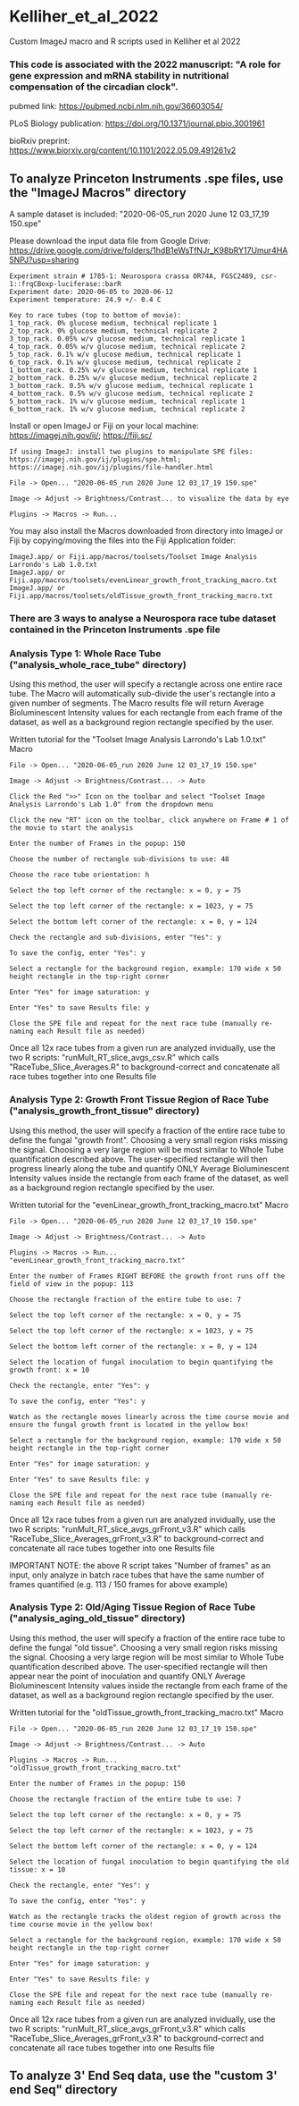 # Kelliher_et_al_2022
Custom ImageJ macro and R scripts used in Kelliher et al 2022

### This code is associated with the 2022 manuscript: "A role for gene expression and mRNA stability in nutritional compensation of the circadian clock". 

pubmed link: https://pubmed.ncbi.nlm.nih.gov/36603054/

PLoS Biology publication: https://doi.org/10.1371/journal.pbio.3001961

bioRxiv preprint: https://www.biorxiv.org/content/10.1101/2022.05.09.491261v2

## To analyze Princeton Instruments .spe files, use the "ImageJ Macros" directory

A sample dataset is included: "2020-06-05_run 2020 June 12 03_17_19 150.spe"

Please download the input data file from Google Drive: https://drive.google.com/drive/folders/1hdB1eWsTfNJr_K98bRY17Umur4HA5NPJ?usp=sharing

    Experiment strain # 1785-1: Neurospora crassa OR74A, FGSC2489, csr-1::frqCBoxp-luciferase::barR
    Experiment date: 2020-06-05 to 2020-06-12
    Experiment temperature: 24.9 +/- 0.4 C

    Key to race tubes (top to bottom of movie):
    1_top_rack. 0% glucose medium, technical replicate 1
    2_top_rack. 0% glucose medium, technical replicate 2
    3_top_rack. 0.05% w/v glucose medium, technical replicate 1
    4_top_rack. 0.05% w/v glucose medium, technical replicate 2
    5_top_rack. 0.1% w/v glucose medium, technical replicate 1
    6_top_rack. 0.1% w/v glucose medium, technical replicate 2
    1_bottom_rack. 0.25% w/v glucose medium, technical replicate 1
    2_bottom_rack. 0.25% w/v glucose medium, technical replicate 2
    3_bottom_rack. 0.5% w/v glucose medium, technical replicate 1
    4_bottom_rack. 0.5% w/v glucose medium, technical replicate 2
    5_bottom_rack. 1% w/v glucose medium, technical replicate 1
    6_bottom_rack. 1% w/v glucose medium, technical replicate 2

Install or open ImageJ or Fiji on your local machine: https://imagej.nih.gov/ij/; https://fiji.sc/

    If using ImageJ: install two plugins to manipulate SPE files: https://imagej.nih.gov/ij/plugins/spe.html; https://imagej.nih.gov/ij/plugins/file-handler.html

    File -> Open... "2020-06-05_run 2020 June 12 03_17_19 150.spe"
    
    Image -> Adjust -> Brightness/Contrast... to visualize the data by eye
    
    Plugins -> Macros -> Run...

You may also install the Macros downloaded from directory into ImageJ or Fiji by copying/moving the files into the Fiji Application folder:

    ImageJ.app/ or Fiji.app/macros/toolsets/Toolset Image Analysis Larrondo's Lab 1.0.txt
    ImageJ.app/ or Fiji.app/macros/toolsets/evenLinear_growth_front_tracking_macro.txt
    ImageJ.app/ or Fiji.app/macros/toolsets/oldTissue_growth_front_tracking_macro.txt
    
### There are 3 ways to analyse a Neurospora race tube dataset contained in the Princeton Instruments .spe file

### Analysis Type 1: Whole Race Tube ("analysis_whole_race_tube" directory)

Using this method, the user will specify a rectangle across one entire race tube. The Macro will automatically sub-divide the user's rectangle into a given number of segments. The Macro results file will return Average Bioluminescent Intensity values for each rectangle from each frame of the dataset, as well as a background region rectangle specified by the user.

Written tutorial for the "Toolset Image Analysis Larrondo's Lab 1.0.txt" Macro

    File -> Open... "2020-06-05_run 2020 June 12 03_17_19 150.spe"
    
    Image -> Adjust -> Brightness/Contrast... -> Auto
    
    Click the Red ">>" Icon on the toolbar and select "Toolset Image Analysis Larrondo's Lab 1.0" from the dropdown menu

    Click the new "RT" icon on the toolbar, click anywhere on Frame # 1 of the movie to start the analysis
    
    Enter the number of Frames in the popup: 150
    
    Choose the number of rectangle sub-divisions to use: 48
    
    Choose the race tube orientation: h
    
    Select the top left corner of the rectangle: x = 0, y = 75
    
    Select the top left corner of the rectangle: x = 1023, y = 75
    
    Select the bottom left corner of the rectangle: x = 0, y = 124
    
    Check the rectangle and sub-divisions, enter "Yes": y
    
    To save the config, enter "Yes": y
    
    Select a rectangle for the background region, example: 170 wide x 50 height rectangle in the top-right corner
    
    Enter "Yes" for image saturation: y
    
    Enter "Yes" to save Results file: y
    
    Close the SPE file and repeat for the next race tube (manually re-naming each Result file as needed)
    
Once all 12x race tubes from a given run are analyzed invidually, use the two R scripts: "runMult_RT_slice_avgs_csv.R" which calls "RaceTube_Slice_Averages.R" to background-correct and concatenate all race tubes together into one Results file

### Analysis Type 2: Growth Front Tissue Region of Race Tube ("analysis_growth_front_tissue" directory)

Using this method, the user will specify a fraction of the entire race tube to define the fungal "growth front". Choosing a very small region risks missing the signal. Choosing a very large region will be most similar to Whole Tube quantification described above. The user-specified rectangle will then progress linearly along the tube and quantify ONLY Average Bioluminescent Intensity values inside the rectangle from each frame of the dataset, as well as a background region rectangle specified by the user.

Written tutorial for the "evenLinear_growth_front_tracking_macro.txt" Macro

    File -> Open... "2020-06-05_run 2020 June 12 03_17_19 150.spe"
    
    Image -> Adjust -> Brightness/Contrast... -> Auto
    
    Plugins -> Macros -> Run... "evenLinear_growth_front_tracking_macro.txt"
    
    Enter the number of Frames RIGHT BEFORE the growth front runs off the field of view in the popup: 113
    
    Choose the rectangle fraction of the entire tube to use: 7
    
    Select the top left corner of the rectangle: x = 0, y = 75
    
    Select the top left corner of the rectangle: x = 1023, y = 75
    
    Select the bottom left corner of the rectangle: x = 0, y = 124
    
    Select the location of fungal inoculation to begin quantifying the growth front: x = 10
    
    Check the rectangle, enter "Yes": y
    
    To save the config, enter "Yes": y
    
    Watch as the rectangle moves linearly across the time course movie and ensure the fungal growth front is located in the yellow box!
    
    Select a rectangle for the background region, example: 170 wide x 50 height rectangle in the top-right corner
    
    Enter "Yes" for image saturation: y
    
    Enter "Yes" to save Results file: y
    
    Close the SPE file and repeat for the next race tube (manually re-naming each Result file as needed)
    
Once all 12x race tubes from a given run are analyzed invidually, use the two R scripts: "runMult_RT_slice_avgs_grFront_v3.R" which calls "RaceTube_Slice_Averages_grFront_v3.R" to background-correct and concatenate all race tubes together into one Results file

IMPORTANT NOTE: the above R script takes "Number of frames" as an input, only analyze in batch race tubes that have the same number of frames quantified (e.g. 113 / 150 frames for above example)

### Analysis Type 2: Old/Aging Tissue Region of Race Tube ("analysis_aging_old_tissue" directory)

Using this method, the user will specify a fraction of the entire race tube to define the fungal "old tissue". Choosing a very small region risks missing the signal. Choosing a very large region will be most similar to Whole Tube quantification described above. The user-specified rectangle will then appear near the point of inoculation and quantify ONLY Average Bioluminescent Intensity values inside the rectangle from each frame of the dataset, as well as a background region rectangle specified by the user.

Written tutorial for the "oldTissue_growth_front_tracking_macro.txt" Macro

    File -> Open... "2020-06-05_run 2020 June 12 03_17_19 150.spe"
    
    Image -> Adjust -> Brightness/Contrast... -> Auto
    
    Plugins -> Macros -> Run... "oldTissue_growth_front_tracking_macro.txt"
    
    Enter the number of Frames in the popup: 150
    
    Choose the rectangle fraction of the entire tube to use: 7
    
    Select the top left corner of the rectangle: x = 0, y = 75
    
    Select the top left corner of the rectangle: x = 1023, y = 75
    
    Select the bottom left corner of the rectangle: x = 0, y = 124
    
    Select the location of fungal inoculation to begin quantifying the old tissue: x = 10
    
    Check the rectangle, enter "Yes": y
    
    To save the config, enter "Yes": y
    
    Watch as the rectangle tracks the oldest region of growth across the time course movie in the yellow box!
    
    Select a rectangle for the background region, example: 170 wide x 50 height rectangle in the top-right corner
    
    Enter "Yes" for image saturation: y
    
    Enter "Yes" to save Results file: y
    
    Close the SPE file and repeat for the next race tube (manually re-naming each Result file as needed)
    
Once all 12x race tubes from a given run are analyzed invidually, use the two R scripts: "runMult_RT_slice_avgs_grFront_v3.R" which calls "RaceTube_Slice_Averages_grFront_v3.R" to background-correct and concatenate all race tubes together into one Results file

## To analyze 3' End Seq data, use the "custom 3' end Seq" directory
